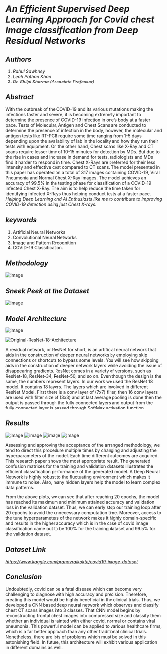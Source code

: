 # _An Efficient Supervised Deep Learning Approach for Covid chest Image classification from Deep Residual Networks_

## _Authors_
1) _Rahul Sawhney_
2) _Leah Pathan Khan_
3) _Dr. Shilpi Sharma (Associate Professor)_

## _Abstract_
With the outbreak of the COVID-19 and its various mutations making the infections faster and severe, it is becoming extremely important to determine the presence of COVID-19 infection in one’s body at a faster pace. Tests of Molecular, Antigen and Chest Scans are conducted to determine the presence of infection in the body, however, the molecular and antigen tests like RT-PCR require some time ranging from 1-5 days depending upon the availability of lab in the locality and how they run their tests with equipment. On the other hand, Chest scans like X-Ray and CT scans require lesser time of 10-15 minutes for detection by MDs. But due to the rise in cases and increase in demand for tests, radiologists and MDs find it harder to respond in time. Chest X-Rays are preferred for their less intensity and effective cost compared to CT scans. The model presented in this paper has operated on a total of 317 images containing COVID-19, Viral Pneumonia and Normal Chest X-Ray images. The model achieves an accuracy of 99.5% in the testing phase for classification of a COVID-19 infected Chest X-Ray. The aim is to help reduce the time taken for identifying infected X-Rays thus helping conduct tests at a faster pace. 
_Helping Deep Learning and AI Enthusiasts like me to contribute to improving COVID-19 detection using just Chest X-rays._

## _keywords_
1) Artificial Neural Networks
2) Convolutional Neural Networks 
3) Image and Pattern Recognition 
4) COVID-19 Classification. 

## _Methodology_
![image](https://user-images.githubusercontent.com/65220704/132106660-75869364-19cc-4a17-8a68-58939ba24bd9.png)

## _Sneek Peek at the Dataset_
![image](https://user-images.githubusercontent.com/65220704/132106704-abe7e22b-b12d-4889-ab0e-c096fea3b328.png)



## _Model Architecture_
![image](https://user-images.githubusercontent.com/65220704/132106720-2c68f29e-1c5e-4d6d-bd27-a0a054bfb20a.png)

![Original-ResNet-18-Architecture](https://user-images.githubusercontent.com/65220704/132106510-02b931d3-7e48-459f-8977-22dbce19ef79.png)

A residual network, or ResNet for short, is an artificial neural network that aids in the construction of deeper neural networks by employing skip connections or shortcuts to bypass some levels. You will see how skipping aids in the construction of deeper network layers while avoiding the issue of disappearing gradients. ResNet comes in a variety of versions, such as ResNet-18, ResNet-34, ResNet-50, and so on. Even though the design is the same, the numbers represent layers. In our work we used the ResNet 18 model. It contains 18 layers. The layers which are involved in different ResNet Model. First there is a conv layer of (7x7) filter, then 16 conv layers are used with filter size of (3x3) and at last average pooling is done then the output is passed through the fully connected layers and output from the fully connected layer is passed through SoftMax activation function.


## _Results_
![image](https://user-images.githubusercontent.com/65220704/132106741-ff78753b-3796-4355-84df-35d5b787b5f8.png)
![image](https://user-images.githubusercontent.com/65220704/132106749-96f631ca-0766-4d54-8d83-5920915cb08c.png)
![image](https://user-images.githubusercontent.com/65220704/132106872-2dd86ce3-5c84-4767-9349-bd4814f80bad.png)
![image](https://user-images.githubusercontent.com/65220704/132106781-31b4ee40-aa8f-4197-b178-3a3309de61df.png)

Assessing and approving the acceptance of the arranged methodology, we tend to direct this procedure multiple times by changing and adjusting the hyperparameters of the model. Each time different outcomes are acquired. This research paper shows the most appropriate result. The generated confusion matrixes for the training and validation datasets illustrates the efficient classification performance of the generated model. 
A Deep Neural Network is highly robust to the fluctuating environment which makes it immune to noise. Also, many hidden layers help the model to learn complex data patterns.  

From the above plots, we can see that after reaching 20 epochs, the model has reached its maximum and minimum attained accuracy and validation loss in the validation dataset. Thus, we can early stop our training loop after 20 epochs to avoid the unnecessary computation time.
Moreover, access to the tune hyperparameters of the network makes it highly domain-specific and results in the higher accuracy which is in the case of covid image classification came out to be 100% for the training dataset and 99.5% for the validation dataset.  

## _Dataset Link_
_https://www.kaggle.com/pranavraikokte/covid19-image-dataset_

## _Conclusion_
Undoubtedly, covid can be a fatal disease which can become very challenging to diagnose with high accuracy and precision. Therefore, creating this model would be highly beneficial in the clinical trials. Thus, we developed a CNN based deep neural network which observes and classify chest CT scans images into 3 classes. That CNN model begins by reconstructing frontal chest images into compressed size and classify them whether an individual is tainted with either covid, normal or contains viral pneumonia. This powerful model can be applied to various healthcare firms, which is a far better approach than any other traditional clinical trials. Nonetheless, there are lots of problems which must be solved in this astonishing field. In future, this architecture will exhibit various application in different domains as well.


